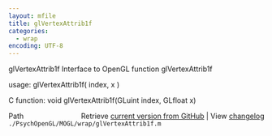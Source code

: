 ```yaml
---
layout: mfile
title: glVertexAttrib1f
categories:
  - wrap
encoding: UTF-8
---
```


glVertexAttrib1f  Interface to OpenGL function glVertexAttrib1f

usage:  glVertexAttrib1f\( index, x \)

C function:  void glVertexAttrib1f\(GLuint index, GLfloat x\)


<div class="code_header" style="text-align:right;">
  <span style="float:left;">Path&nbsp;&nbsp;</span> <span class="counter">Retrieve <a href=
  "https://raw.github.com/Psychtoolbox-3/Psychtoolbox-3/beta/./PsychOpenGL/MOGL/wrap/glVertexAttrib1f.m">current version from GitHub</a> | View <a href=
  "https://github.com/Psychtoolbox-3/Psychtoolbox-3/commits/beta/./PsychOpenGL/MOGL/wrap/glVertexAttrib1f.m">changelog</a></span>
</div>
<div class="code">
  <code>./PsychOpenGL/MOGL/wrap/glVertexAttrib1f.m</code>
</div>
